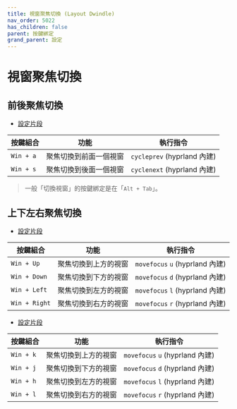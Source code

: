 ```yaml
---
title: 視窗聚焦切換 (Layout Dwindle)
nav_order: 5022
has_children: false
parent: 按鍵綁定
grand_parent: 設定
---
```



# 視窗聚焦切換


## 前後聚焦切換

* [設定片段](https://github.com/samwhelp/note-about-hyprland/blob/gh-pages/_demo/config/hyprland-config/main/hyprland.conf#L315-L316)


| 按鍵組合  | 功能                   | 執行指令               |
| ----------| ---------------------- | ---------------------- |
| `Win + a` | 聚焦切換到前面一個視窗 | `cycleprev` (hyprland 內建) |
| `Win + s` | 聚焦切換到後面一個視窗 | `cyclenext` (hyprland 內建)  |


> 一般「切換視窗」的按鍵綁定是在「`Alt + Tab`」。


## 上下左右聚焦切換

* [設定片段](https://github.com/samwhelp/note-about-hyprland/blob/gh-pages/_demo/config/hyprland-config/main/hyprland.conf#L296-L299)

| 按鍵組合  | 功能                   | 執行指令               |
| ----------| ---------------------- | ---------------------- |
| `Win + Up` | 聚焦切換到上方的視窗 | `movefocus` `u` (hyprland 內建) |
| `Win + Down` | 聚焦切換到下方的視窗 | `movefocus` `d` (hyprland 內建)  |
| `Win + Left` | 聚焦切換到左方的視窗 | `movefocus` `l` (hyprland 內建) |
| `Win + Right` | 聚焦切換到右方的視窗 | `movefocus` `r` (hyprland 內建)  |


* [設定片段](https://github.com/samwhelp/note-about-hyprland/blob/gh-pages/_demo/config/hyprland-config/main/hyprland.conf#L303-L306)

| 按鍵組合  | 功能                | 執行指令                         |
| ----------| ----------------- | ------------------------------ |
| `Win + k` | 聚焦切換到上方的視窗 | `movefocus` `u` (hyprland 內建) |
| `Win + j` | 聚焦切換到下方的視窗 | `movefocus` `d` (hyprland 內建)  |
| `Win + h` | 聚焦切換到左方的視窗 | `movefocus` `l` (hyprland 內建) |
| `Win + l` | 聚焦切換到右方的視窗 | `movefocus` `r` (hyprland 內建)  |
